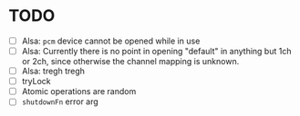# TODO

-   [ ] Alsa: `pcm` device cannot be opened while in use
-   [ ] Alsa: Currently there is no point in opening "default" in anything but 1ch or 2ch, since otherwise the channel mapping is unknown.
-   [ ] Alsa: tregh tregh
-   [ ] tryLock
-   [ ] Atomic operations are random
-   [ ] `shutdownFn` error arg
